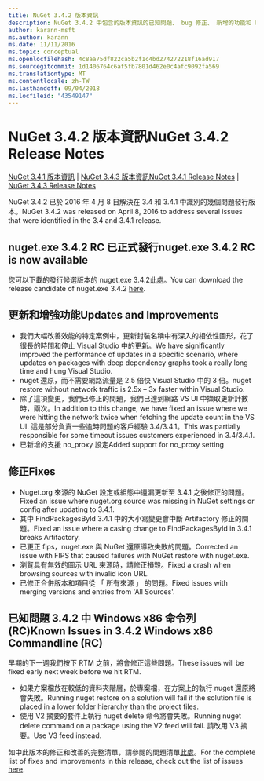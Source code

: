 ```yaml
---
title: NuGet 3.4.2 版本資訊
description: NuGet 3.4.2 中包含的版本資訊的已知問題、 bug 修正、 新增的功能和 Dcr。
author: karann-msft
ms.author: karann
ms.date: 11/11/2016
ms.topic: conceptual
ms.openlocfilehash: 4c8aa75df822ca5b2f1c4bd274272218f16ad917
ms.sourcegitcommit: 1d1406764c6af5fb7801d462e0c4afc9092fa569
ms.translationtype: MT
ms.contentlocale: zh-TW
ms.lasthandoff: 09/04/2018
ms.locfileid: "43549147"
---
```

# <a name="nuget-342-release-notes"></a><span data-ttu-id="19554-103">NuGet 3.4.2 版本資訊</span><span class="sxs-lookup"><span data-stu-id="19554-103">NuGet 3.4.2 Release Notes</span></span>

<span data-ttu-id="19554-104">[NuGet 3.4.1 版本資訊](../release-notes/nuget-3.4.1.md) | [NuGet 3.4.3 版本資訊](../release-notes/nuget-3.4.3.md)</span><span class="sxs-lookup"><span data-stu-id="19554-104">[NuGet 3.4.1 Release Notes](../release-notes/nuget-3.4.1.md) | [NuGet 3.4.3 Release Notes](../release-notes/nuget-3.4.3.md)</span></span>

<span data-ttu-id="19554-105">NuGet 3.4.2 已於 2016 年 4 月 8 日解決在 3.4 和 3.4.1 中識別的幾個問題發行版本。</span><span class="sxs-lookup"><span data-stu-id="19554-105">NuGet 3.4.2 was released on April 8, 2016 to address several issues that were identified in the 3.4 and 3.4.1 release.</span></span>

## <a name="nugetexe-342-rc-is-now-available"></a><span data-ttu-id="19554-106">nuget.exe 3.4.2 RC 已正式發行</span><span class="sxs-lookup"><span data-stu-id="19554-106">nuget.exe 3.4.2 RC is now available</span></span>

<span data-ttu-id="19554-107">您可以下載的發行候選版本的 nuget.exe 3.4.2[此處](https://dist.nuget.org/index.html)。</span><span class="sxs-lookup"><span data-stu-id="19554-107">You can download the release candidate of nuget.exe 3.4.2 [here](https://dist.nuget.org/index.html).</span></span>

## <a name="updates-and-improvements"></a><span data-ttu-id="19554-108">更新和增強功能</span><span class="sxs-lookup"><span data-stu-id="19554-108">Updates and Improvements</span></span>

* <span data-ttu-id="19554-109">我們大幅改善效能的特定案例中，更新封裝名稱中有深入的相依性圖形，花了很長的時間和停止 Visual Studio 中的更新。</span><span class="sxs-lookup"><span data-stu-id="19554-109">We have significantly improved the performance of updates in a specific scenario, where updates on packages with deep dependency graphs took a really long time and hung Visual Studio.</span></span>
* <span data-ttu-id="19554-110">nuget 還原，而不需要網路流量是 2.5 倍快 Visual Studio 中的 3 倍。</span><span class="sxs-lookup"><span data-stu-id="19554-110">nuget restore without network traffic is 2.5x – 3x faster within Visual Studio.</span></span>
* <span data-ttu-id="19554-111">除了這項變更，我們已修正的問題，我們已達到網路 VS UI 中擷取更新計數時，兩次。</span><span class="sxs-lookup"><span data-stu-id="19554-111">In addition to this change, we have fixed an issue where we were hitting the network twice when fetching the update count in the VS UI.</span></span> <span data-ttu-id="19554-112">這是部分負責一些逾時問題的客戶經驗 3.4/3.4.1。</span><span class="sxs-lookup"><span data-stu-id="19554-112">This was partially responsible for some timeout issues customers experienced in 3.4/3.4.1.</span></span>
* <span data-ttu-id="19554-113">已新增的支援 no_proxy 設定</span><span class="sxs-lookup"><span data-stu-id="19554-113">Added support for no_proxy setting</span></span>

## <a name="fixes"></a><span data-ttu-id="19554-114">修正</span><span class="sxs-lookup"><span data-stu-id="19554-114">Fixes</span></span>

* <span data-ttu-id="19554-115">Nuget.org 來源的 NuGet 設定或組態中遺漏更新至 3.4.1 之後修正的問題。</span><span class="sxs-lookup"><span data-stu-id="19554-115">Fixed an issue where nuget.org source was missing in NuGet settings or config after updating to 3.4.1.</span></span>
* <span data-ttu-id="19554-116">其中 FindPackagesById 3.4.1 中的大小寫變更會中斷 Artifactory 修正的問題。</span><span class="sxs-lookup"><span data-stu-id="19554-116">Fixed an issue where a casing change to FindPackagesById in 3.4.1 breaks Artifactory.</span></span>
* <span data-ttu-id="19554-117">已更正 fips，nuget.exe 與 NuGet 還原導致失敗的問題。</span><span class="sxs-lookup"><span data-stu-id="19554-117">Corrected an issue with FIPS that caused failures with NuGet restore with nuget.exe.</span></span>
* <span data-ttu-id="19554-118">瀏覽具有無效的圖示 URL 來源時，請修正損毀。</span><span class="sxs-lookup"><span data-stu-id="19554-118">Fixed a crash when browsing sources with invalid icon URL.</span></span>
* <span data-ttu-id="19554-119">已修正合併版本和項目從 「 所有來源 」 的問題。</span><span class="sxs-lookup"><span data-stu-id="19554-119">Fixed issues with merging versions and entries from 'All Sources'.</span></span>

## <a name="known-issues-in-342-windows-x86-commandline-rc"></a><span data-ttu-id="19554-120">已知問題 3.4.2 中 Windows x86 命令列 (RC)</span><span class="sxs-lookup"><span data-stu-id="19554-120">Known Issues in 3.4.2 Windows x86 Commandline (RC)</span></span>

<span data-ttu-id="19554-121">早期的下一週我們按下 RTM 之前，將會修正這些問題。</span><span class="sxs-lookup"><span data-stu-id="19554-121">These issues will be fixed early next week before we hit RTM.</span></span>

*  <span data-ttu-id="19554-122">如果方案檔放在較低的資料夾階層，於專案檔，在方案上的執行 nuget 還原將會失敗。</span><span class="sxs-lookup"><span data-stu-id="19554-122">Running nuget restore on a solution will fail if the solution file is placed in a lower folder hierarchy than the project files.</span></span>
*  <span data-ttu-id="19554-123">使用 V2 摘要的套件上執行 nuget delete 命令將會失敗。</span><span class="sxs-lookup"><span data-stu-id="19554-123">Running nuget delete command on a package using the V2 feed will fail.</span></span> <span data-ttu-id="19554-124">請改用 V3 摘要。</span><span class="sxs-lookup"><span data-stu-id="19554-124">Use V3 feed instead.</span></span>


<span data-ttu-id="19554-125">如中此版本的修正和改善的完整清單，請參閱的問題清單[此處](https://github.com/NuGet/Home/issues?utf8=%E2%9C%93&q=is%3Aissue+milestone%3A3.4.2++is%3Aclosed+)。</span><span class="sxs-lookup"><span data-stu-id="19554-125">For the complete list of fixes and improvements in this release, check out the list of issues [here](https://github.com/NuGet/Home/issues?utf8=%E2%9C%93&q=is%3Aissue+milestone%3A3.4.2++is%3Aclosed+).</span></span>